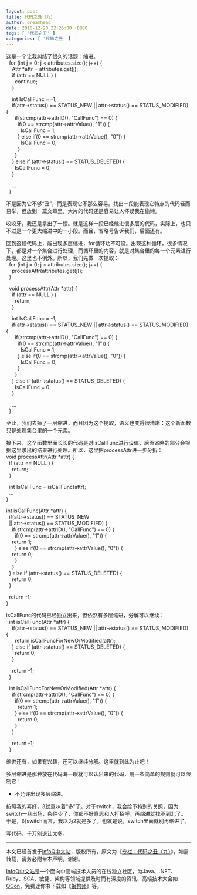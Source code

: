 ```yaml
---
layout: post
title: 代码之丑（九）
author: dreamhead
date: 2010-12-20 22:26:00 +0800
tags: [ '代码之丑' ]
categories: [ '代码之丑' ]
---
```


这是一个让我纠结了很久的话题：缩进。  
&nbsp; for (int j = 0; j \< attributes.size(); j++) {  
&nbsp;&nbsp;&nbsp; Attr \*attr = attributes.get(j);  
&nbsp;&nbsp;&nbsp; if (attr == NULL ) {  
&nbsp;&nbsp;&nbsp;&nbsp;&nbsp; continue;  
&nbsp;&nbsp;&nbsp; }  
  
&nbsp;&nbsp;&nbsp; int IsCallFunc = -1;  
&nbsp; &nbsp; if(attr-\>status() == STATUS\_NEW || attr-\>status() == STATUS\_MODIFIED) {  
&nbsp; &nbsp; &nbsp; if(strcmp(attr-\>attrID(), "CallFunc") == 0) {  
&nbsp;&nbsp;&nbsp; &nbsp; &nbsp; if(0 == strcmp(attr-\>attrValue(), "1")) {  
&nbsp;&nbsp;&nbsp;&nbsp;&nbsp; &nbsp; &nbsp; IsCallFunc = 1;  
&nbsp;&nbsp; &nbsp;&nbsp;&nbsp;&nbsp; } else if(0 == strcmp(attr-\>attrValue(), "0")) {  
&nbsp; &nbsp;&nbsp; &nbsp;&nbsp;&nbsp;&nbsp; IsCallFunc = 0;  
&nbsp;&nbsp;&nbsp; &nbsp; &nbsp; }  
&nbsp;&nbsp;&nbsp;&nbsp;&nbsp; }  
&nbsp;&nbsp;&nbsp; } else if (attr-\>status() == STATUS\_DELETED) {  
&nbsp;&nbsp;&nbsp;&nbsp;&nbsp; IsCallFunc = 0;  
&nbsp;&nbsp;&nbsp; }  
  
&nbsp; &nbsp; ...  
&nbsp; }  
  
不是因为它不够“丑”，而是表现它不那么容易。找出一段能表现它特点的代码轻而易举，但放到一篇文章里，大片的代码还是容易让人怀疑我在偷懒。  
  
咬咬牙，我还是拿出了一段。就是这样一段已经缩进很多层的代码，实际上，也只不过是一个更大缩进中的一小段。而且，省略号告诉我们，后面还有。  
  
回到这段代码上，能出现多层缩进，for循环功不可没。出现这种循环，很多情况下，都是对一个集合进行处理，而循环里的内容，就是对集合里的每一个元素进行处理。这里也不例外。所以，我们先做一次提取：  
&nbsp; for (int j = 0; j \< attributes.size(); j++) {  
&nbsp;&nbsp;&nbsp; processAttr(attributes.get(j));  
&nbsp; }  
  
&nbsp; void processAttr(Attr \*attr) {  
&nbsp;&nbsp;&nbsp; if (attr == NULL ) {  
&nbsp;&nbsp;&nbsp;&nbsp;&nbsp; return;  
&nbsp;&nbsp;&nbsp; }  
  
&nbsp;&nbsp;&nbsp; int IsCallFunc = -1;  
&nbsp;&nbsp;&nbsp; if(attr-\>status() == STATUS\_NEW || attr-\>status() == STATUS\_MODIFIED) {  
&nbsp;&nbsp; &nbsp;&nbsp; if(strcmp(attr-\>attrID(), "CallFunc") == 0) {  
&nbsp; &nbsp;&nbsp; &nbsp;&nbsp; if(0 == strcmp(attr-\>attrValue(), "1")) {  
&nbsp;&nbsp;&nbsp;&nbsp;&nbsp;&nbsp;&nbsp;&nbsp;&nbsp; IsCallFunc = 1;  
&nbsp;&nbsp;&nbsp;&nbsp;&nbsp;&nbsp;&nbsp; } else if(0 == strcmp(attr-\>attrValue(), "0")) {  
&nbsp; &nbsp; &nbsp;&nbsp; &nbsp;&nbsp; IsCallFunc = 0;  
&nbsp;&nbsp;&nbsp;&nbsp;&nbsp;&nbsp;&nbsp; }  
&nbsp;&nbsp;&nbsp;&nbsp;&nbsp; }  
&nbsp;&nbsp;&nbsp; } else if (attr-\>status() == STATUS\_DELETED) {  
&nbsp;&nbsp;&nbsp;&nbsp;&nbsp; IsCallFunc = 0;  
&nbsp;&nbsp;&nbsp; }  
  
&nbsp;&nbsp;&nbsp; ...  
&nbsp; }  
  
至此，我们去掉了一层缩进，而且因为这个提取，语义也变得很清晰：这个新函数只是处理集合里的一个元素。  
  
接下来，这个函数里面长长的代码是对IsCallFunc进行设值，后面省略的部分会根据这里求出的结果进行处理。所以，这里把processAttr进一步分拆：  
void processAttr(Attr \*attr) {  
&nbsp; if (attr == NULL ) {  
&nbsp;&nbsp;&nbsp; return;  
&nbsp; }  
  
&nbsp; int IsCallFunc = isCallFunc(attr);  
&nbsp; …  
}  
  
int isCallFunc(Attr \*attr) {  
&nbsp; if(attr-\>status() == STATUS\_NEW   
&nbsp; || attr-\>status() == STATUS\_MODIFIED) {  
&nbsp;&nbsp;&nbsp; if(strcmp(attr-\>attrID(), "CallFunc") == 0) {  
&nbsp;&nbsp;&nbsp;&nbsp;&nbsp; if(0 == strcmp(attr-\>attrValue(), "1")) {  
&nbsp;&nbsp;&nbsp; return 1;  
&nbsp;&nbsp;&nbsp;&nbsp;&nbsp; } else if(0 == strcmp(attr-\>attrValue(), "0")) {  
&nbsp;&nbsp;&nbsp; return 0;  
&nbsp;&nbsp;&nbsp;&nbsp;&nbsp; }  
&nbsp;&nbsp;&nbsp; }  
&nbsp; } else if (attr-\>status() == STATUS\_DELETED) {  
&nbsp;&nbsp;&nbsp; return 0;  
&nbsp; }  
  
&nbsp; return -1;  
}  
  
isCallFunc的代码已经独立出来，但依然有多层缩进，分解可以继续：  
&nbsp; int isCallFunc(Attr \*attr) {  
&nbsp; &nbsp; if(attr-\>status() == STATUS\_NEW || attr-\>status() == STATUS\_MODIFIED) {  
&nbsp; &nbsp; &nbsp; return isCallFuncForNewOrModified(attr);  
&nbsp;&nbsp;&nbsp; } else if (attr-\>status() == STATUS\_DELETED) {  
&nbsp;&nbsp;&nbsp;&nbsp;&nbsp; return 0;  
&nbsp;&nbsp;&nbsp; }  
  
&nbsp;&nbsp;&nbsp; return -1;  
&nbsp; }  
  
&nbsp; int isCallFuncForNewOrModified(Attr \*attr) {  
&nbsp;&nbsp;&nbsp; if(strcmp(attr-\>attrID(), "CallFunc") == 0) {  
&nbsp;&nbsp;&nbsp;&nbsp;&nbsp; if(0 == strcmp(attr-\>attrValue(), "1")) {  
&nbsp;&nbsp;&nbsp;&nbsp;&nbsp;&nbsp;&nbsp; return 1;  
&nbsp;&nbsp;&nbsp;&nbsp;&nbsp; } else if(0 == strcmp(attr-\>attrValue(), "0")) {  
&nbsp;&nbsp;&nbsp;&nbsp;&nbsp;&nbsp;&nbsp; return 0;  
&nbsp;&nbsp;&nbsp;&nbsp;&nbsp; }  
&nbsp;&nbsp;&nbsp; }  
  
&nbsp;&nbsp;&nbsp; return -1;  
&nbsp; }  
  
缩进还有，如果有兴趣，还可以继续分解。这里就到此为止吧！  
  
多层缩进是那种放在代码海一眼就可以认出来的代码，用一条简单的规则就可以限制它：

- 不允许出现多层缩进。

按照我的喜好，3就意味着“多”了。对于switch，我会给予特别的关照，因为switch一旦出场，条件少了，你都不好意思和人打招呼，再缩进就找不到北了。于是，对switch而言，我以为2就是多了，也就是说，switch里面就别再缩进了。  
  
写代码，千万别退让太多。

* * *

本文已经首发于[InfoQ中文站](http://www.infoq.com/cn)，版权所有，原文为《[专栏：代码之丑（九）](http://www.infoq.com/cn/news/2010/12/ugly-code-9)》，如需转载，请务必附带本声明，谢谢。

[InfoQ中文站](http://www.infoq.com/cn)是一个面向中高端技术人员的在线独立社区，为Java、.NET、Ruby、SOA、敏捷、架构等领域提供及时而有深度的资讯、高端技术大会如[QCon](http://www.qconbeijing.com/)、免费迷你书下载如《[架构师](http://www.infoq.com/cn/architect)》等。


